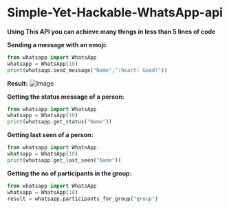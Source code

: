 # Simple-Yet-Hackable-WhatsApp-api

**Using This API you can achieve many things in less than 5 lines of code**

**Sending a message with an emoji:**

```python
from whatsapp import WhatsApp
whatsapp = WhatsApp(10)
print(whatsapp.send_message("Name",":heart: Good!"))  
```
**Result:**
![Image](https://raw.githubusercontent.com/VISWESWARAN1998/Simple-Yet-Hackable-WhatsApp-api/master/Screenshot%20(747).png)

**Getting the status message of a person:**

```python
from whatsapp import WhatsApp
whatsapp = WhatsApp(10)
print(whatsapp.get_status("Name"))
```

**Getting last seen of a person:**

```python
from whatsapp import WhatsApp
whatsapp = WhatsApp(10)
print(whatsapp.get_last_seen("Name"))
```

**Getting the no of participants in the group:**

```python
from whatsapp import WhatsApp
whatsapp = WhatsApp(10)
result = whatsapp.participants_for_group("group")
```

